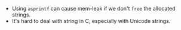 - Using `asprintf` can cause mem-leak if we don't `free` the allocated
  strings.
- It's hard to deal with string in C, especially with Unicode strings.
